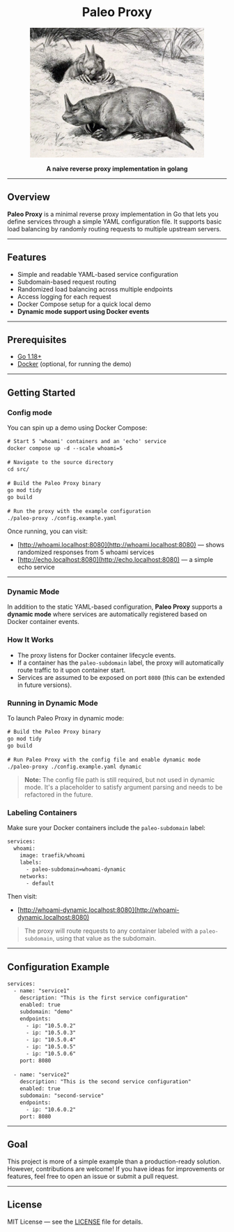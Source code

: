 <div align="center">

<h1>Paleo Proxy</h1>

<img src="./prehistoric-gopher.webp" alt="prehistoric-gopher" width="400"/>

**A naive reverse proxy implementation in golang**

</div>

---

## Overview

**Paleo Proxy** is a minimal reverse proxy implementation in Go that lets you define services through a simple YAML configuration file. It supports basic load balancing by randomly routing requests to multiple upstream servers.

---

## Features

- Simple and readable YAML-based service configuration
- Subdomain-based request routing
- Randomized load balancing across multiple endpoints
- Access logging for each request
- Docker Compose setup for a quick local demo
- **Dynamic mode support using Docker events**

---

## Prerequisites

- [Go 1.18+](https://go.dev/doc/install)
- [Docker](https://www.docker.com/) (optional, for running the demo)

---

## Getting Started 

### Config mode

You can spin up a demo using Docker Compose:

```
# Start 5 'whoami' containers and an 'echo' service
docker compose up -d --scale whoami=5

# Navigate to the source directory
cd src/

# Build the Paleo Proxy binary
go mod tidy
go build

# Run the proxy with the example configuration
./paleo-proxy ./config.example.yaml
```

Once running, you can visit:

- [http://whoami.localhost:8080](http://whoami.localhost:8080) — shows randomized responses from 5 whoami services
- [http://echo.localhost:8080](http://echo.localhost:8080) — a simple echo service

---

### Dynamic Mode

In addition to the static YAML-based configuration, **Paleo Proxy** supports a **dynamic mode** where services are automatically registered based on Docker container events.

### How It Works

- The proxy listens for Docker container lifecycle events.
- If a container has the `paleo-subdomain` label, the proxy will automatically route traffic to it upon container start.
- Services are assumed to be exposed on port `8080` (this can be extended in future versions).

### Running in Dynamic Mode

To launch Paleo Proxy in dynamic mode:

```
# Build the Paleo Proxy binary
go mod tidy
go build

# Run Paleo Proxy with the config file and enable dynamic mode
./paleo-proxy ./config.example.yaml dynamic
```

> **Note:** The config file path is still required, but not used in dynamic mode. It's a placeholder to satisfy argument parsing and needs to be refactored in the future.

### Labeling Containers

Make sure your Docker containers include the `paleo-subdomain` label:

```
services:
  whoami:
    image: traefik/whoami
    labels:
      - paleo-subdomain=whoami-dynamic
    networks:
      - default
```

Then visit:

- [http://whoami-dynamic.localhost:8080](http://whoami-dynamic.localhost:8080)

> The proxy will route requests to any container labeled with a `paleo-subdomain`, using that value as the subdomain.

---

## Configuration Example

```
services:
  - name: "service1"
    description: "This is the first service configuration"
    enabled: true
    subdomain: "demo"
    endpoints:
      - ip: "10.5.0.2"
      - ip: "10.5.0.3"
      - ip: "10.5.0.4"
      - ip: "10.5.0.5"
      - ip: "10.5.0.6"
    port: 8080

  - name: "service2"
    description: "This is the second service configuration"
    enabled: true
    subdomain: "second-service"
    endpoints:
      - ip: "10.6.0.2"
    port: 8080
```

---

## Goal

This project is more of a simple example than a production-ready solution. However, contributions are welcome! If you have ideas for improvements or features, feel free to open an issue or submit a pull request.

---

## License

MIT License — see the [LICENSE](./LICENSE) file for details.
